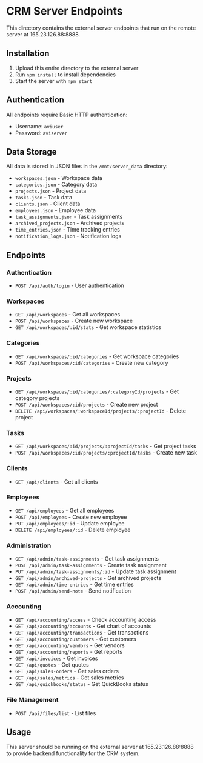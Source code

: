 # CRM Server Endpoints

This directory contains the external server endpoints that run on the remote server at 165.23.126.88:8888.

## Installation

1. Upload this entire directory to the external server
2. Run `npm install` to install dependencies
3. Start the server with `npm start`

## Authentication

All endpoints require Basic HTTP authentication:
- Username: `aviuser`
- Password: `aviserver`

## Data Storage

All data is stored in JSON files in the `/mnt/server_data` directory:
- `workspaces.json` - Workspace data
- `categories.json` - Category data
- `projects.json` - Project data
- `tasks.json` - Task data
- `clients.json` - Client data
- `employees.json` - Employee data
- `task_assignments.json` - Task assignments
- `archived_projects.json` - Archived projects
- `time_entries.json` - Time tracking entries
- `notification_logs.json` - Notification logs

## Endpoints

### Authentication
- `POST /api/auth/login` - User authentication

### Workspaces
- `GET /api/workspaces` - Get all workspaces
- `POST /api/workspaces` - Create new workspace
- `GET /api/workspaces/:id/stats` - Get workspace statistics

### Categories
- `GET /api/workspaces/:id/categories` - Get workspace categories
- `POST /api/workspaces/:id/categories` - Create new category

### Projects
- `GET /api/workspaces/:id/categories/:categoryId/projects` - Get category projects
- `POST /api/workspaces/:id/projects` - Create new project
- `DELETE /api/workspaces/:workspaceId/projects/:projectId` - Delete project

### Tasks
- `GET /api/workspaces/:id/projects/:projectId/tasks` - Get project tasks
- `POST /api/workspaces/:id/projects/:projectId/tasks` - Create new task

### Clients
- `GET /api/clients` - Get all clients

### Employees
- `GET /api/employees` - Get all employees
- `POST /api/employees` - Create new employee
- `PUT /api/employees/:id` - Update employee
- `DELETE /api/employees/:id` - Delete employee

### Administration
- `GET /api/admin/task-assignments` - Get task assignments
- `POST /api/admin/task-assignments` - Create task assignment
- `PUT /api/admin/task-assignments/:id` - Update task assignment
- `GET /api/admin/archived-projects` - Get archived projects
- `GET /api/admin/time-entries` - Get time entries
- `POST /api/admin/send-note` - Send notification

### Accounting
- `GET /api/accounting/access` - Check accounting access
- `GET /api/accounting/accounts` - Get chart of accounts
- `GET /api/accounting/transactions` - Get transactions
- `GET /api/accounting/customers` - Get customers
- `GET /api/accounting/vendors` - Get vendors
- `GET /api/accounting/reports` - Get reports
- `GET /api/invoices` - Get invoices
- `GET /api/quotes` - Get quotes
- `GET /api/sales-orders` - Get sales orders
- `GET /api/sales/metrics` - Get sales metrics
- `GET /api/quickbooks/status` - Get QuickBooks status

### File Management
- `POST /api/files/list` - List files

## Usage

This server should be running on the external server at 165.23.126.88:8888 to provide backend functionality for the CRM system.
